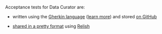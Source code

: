 Acceptance tests for Data Curator are:

- written using the [Gherkin language](https://cucumber.io/docs/reference#gherkin) ([learn more](https://media.pragprog.com/titles/hwcuc/gherkin.pdf)) and  stored [on GitHub](https://github.com/ODIQueensland/data-curator)

- [shared in a pretty format](https://relishapp.com/odi-australia/data-curator/docs) using [Relish](https://relishapp.com)
